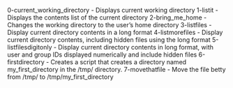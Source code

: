 0-current_working_directory - Displays current working directory
1-listit - Displays the contents list of the current directory
2-bring_me_home - Changes the working directory to the user’s home directory
3-listfiles - Display current directory contents in a long format
4-listmorefiles - Display current directory contents, including hidden files using the long format
5-listfilesdigitonly - Display current directory contents in long format, with user and group IDs displayed numerically and include hidden files
6-firstdirectory - Creates a script that creates a directory named my_first_directory in the /tmp/ directory.
7-movethatfile - Move the file betty from /tmp/ to /tmp/my_first_directory
